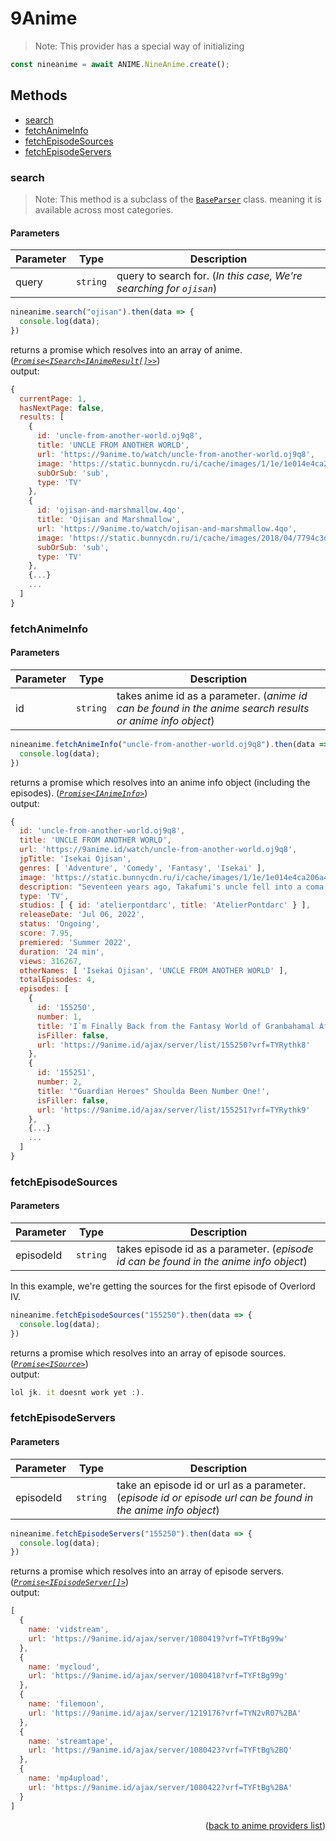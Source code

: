 <h1>9Anime</h1>

>Note: This provider has a special way of initializing
```ts
const nineanime = await ANIME.NineAnime.create();
```

<h2>Methods</h2>

- [search](#search)
- [fetchAnimeInfo](#fetchanimeinfo)
- [fetchEpisodeSources](#fetchepisodesources)
- [fetchEpisodeServers](#fetchepisodeservers)

### search
> Note: This method is a subclass of the [`BaseParser`](https://github.com/consumet/extensions/blob/master/src/models/base-parser.ts) class. meaning it is available across most categories.


<h4>Parameters</h4>

| Parameter | Type     | Description                                                         |
| --------- | -------- | ------------------------------------------------------------------- |
| query     | `string` | query to search for. (*In this case, We're searching for `ojisan`*) |

```ts
nineanime.search("ojisan").then(data => {
  console.log(data);
})
```

returns a promise which resolves into an array of anime. (*[`Promise<ISearch<IAnimeResult[]>>`](https://github.com/consumet/extensions/blob/master/src/models/types.ts#L13-L26)*)\
output:
```js
{
  currentPage: 1,
  hasNextPage: false,
  results: [
    {
      id: 'uncle-from-another-world.oj9q8',
      title: 'UNCLE FROM ANOTHER WORLD',
      url: 'https://9anime.to/watch/uncle-from-another-world.oj9q8',
      image: 'https://static.bunnycdn.ru/i/cache/images/1/1e/1e014e4ca206a486abef62cf0795c919.jpg',
      subOrSub: 'sub',
      type: 'TV'
    },
    {
      id: 'ojisan-and-marshmallow.4qo',
      title: 'Ojisan and Marshmallow',
      url: 'https://9anime.to/watch/ojisan-and-marshmallow.4qo',
      image: 'https://static.bunnycdn.ru/i/cache/images/2018/04/7794c3d41b0cd0d2c521b034fcca6b23.jpg',
      subOrSub: 'sub',
      type: 'TV'
    },
    {...}
    ...
  ]
}
```

### fetchAnimeInfo

<h4>Parameters</h4>

| Parameter | Type     | Description                                                                                               |
| --------- | -------- | --------------------------------------------------------------------------------------------------------- |
| id        | `string` | takes anime id as a parameter. (*anime id can be found in the anime search results or anime info object*) |


```ts
nineanime.fetchAnimeInfo("uncle-from-another-world.oj9q8").then(data => {
  console.log(data);
})
```

returns a promise which resolves into an anime info object (including the episodes). (*[`Promise<IAnimeInfo>`](https://github.com/consumet/extensions/blob/master/src/models/types.ts#L28-L42)*)\
output:
```js
{
  id: 'uncle-from-another-world.oj9q8',
  title: 'UNCLE FROM ANOTHER WORLD',
  url: 'https://9anime.id/watch/uncle-from-another-world.oj9q8',
  jpTitle: 'Isekai Ojisan',
  genres: [ 'Adventure', 'Comedy', 'Fantasy', 'Isekai' ],
  image: 'https://static.bunnycdn.ru/i/cache/images/1/1e/1e014e4ca206a486abef62cf0795c919.jpg',
  description: "Seventeen years ago, Takafumi's uncle fell into a coma, but now he's back like a man...",
  type: 'TV',
  studios: [ { id: 'atelierpontdarc', title: 'AtelierPontdarc' } ],
  releaseDate: 'Jul 06, 2022',
  status: 'Ongoing',
  score: 7.95,
  premiered: 'Summer 2022',
  duration: '24 min',
  views: 316267,
  otherNames: [ 'Isekai Ojisan', 'UNCLE FROM ANOTHER WORLD' ],
  totalEpisodes: 4,
  episodes: [
    {
      id: '155250',
      number: 1,
      title: 'I`m Finally Back from the Fantasy World of Granbahamal After 17 Long Years!',
      isFiller: false,
      url: 'https://9anime.id/ajax/server/list/155250?vrf=TYRythk8'
    },
    {
      id: '155251',
      number: 2,
      title: '"Guardian Heroes" Shoulda Been Number One!',
      isFiller: false,
      url: 'https://9anime.id/ajax/server/list/155251?vrf=TYRythk9'
    },
    {...}
    ...
  ]
}
```

### fetchEpisodeSources

<h4>Parameters</h4>

| Parameter | Type     | Description                                                                           |
| --------- | -------- | ------------------------------------------------------------------------------------- |
| episodeId | `string` | takes episode id as a parameter. (*episode id can be found in the anime info object*) |


In this example, we're getting the sources for the first episode of Overlord IV.
```ts
nineanime.fetchEpisodeSources("155250").then(data => {
  console.log(data);
})
```

returns a promise which resolves into an array of episode sources. (*[`Promise<ISource>`](https://github.com/consumet/extensions/blob/master/src/models/types.ts#L210-L214)*)\
output:
```js
lol jk. it doesnt work yet :).
```

### fetchEpisodeServers

<h4>Parameters</h4>

| Parameter | Type     | Description                                                                                                   |
| --------- | -------- | ------------------------------------------------------------------------------------------------------------- |
| episodeId | `string` | take an episode id or url as a parameter. (*episode id or episode url can be found in the anime info object*) |

```ts
nineanime.fetchEpisodeServers("155250").then(data => {
  console.log(data);
})
```
returns a promise which resolves into an array of episode servers. (*[`Promise<IEpisodeServer[]>`](https://github.com/consumet/extensions/blob/master/src/models/types.ts#L54-L57)*)\
output:
```js
[
  {
    name: 'vidstream',
    url: 'https://9anime.id/ajax/server/1080419?vrf=TYFtBg99w'
  },
  {
    name: 'mycloud',
    url: 'https://9anime.id/ajax/server/1080418?vrf=TYFtBg99g'
  },
  {
    name: 'filemoon',
    url: 'https://9anime.id/ajax/server/1219176?vrf=TYN2vR07%2BA'
  },
  {
    name: 'streamtape',
    url: 'https://9anime.id/ajax/server/1080423?vrf=TYFtBg%2BQ'
  },
  {
    name: 'mp4upload',
    url: 'https://9anime.id/ajax/server/1080422?vrf=TYFtBg%2BA'
  }
]
```

<p align="end">(<a href="https://github.com/consumet/extensions/blob/master/docs/guides/anime.md#">back to anime providers list</a>)</p>
